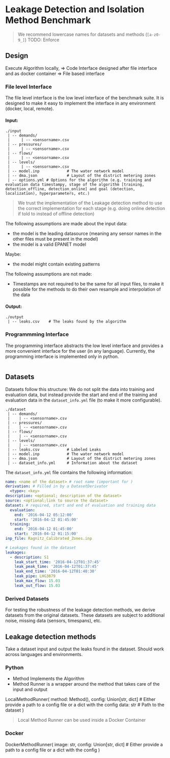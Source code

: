 # Leakage Detection and Isolation Method Benchmark

> We recommend lowercase names for datasets and methods (`[a-z0-9_]`)
> TODO: Enforce

## Design

Execute Algorithm locally, => Code Interface designed after file interface
and as docker container => File based interface

### File level Interface

The file level interface is the low level interface of the benchmark suite.
It is designed to make it easy to implement the interface in any environment (docker, local, remote).

#### Input:

```
./input
 | -- demands/
 |     | -- <sensorname>.csv
 | -- pressures/
 |     | -- <sensorname>.csv
 | -- flows/
 |     | -- <sensorname>.csv
 | -- levels/
 |     | -- <sensorname>.csv
 | -- model.inp            # The water network model
 | -- dma.json             # Layout of the district metering zones
 | -- options.yml # Options for the algorithm (e.g. training and evaluation data timestampy, stage of the algorithm [training, detection_offline, detection_online] and goal (detection, localization), hyperparameters, etc.)
```

> We trust the implementation of the Leakage detection method to use the correct implementation for each stage (e.g. doing online detection if told to instead of offline detection)

The following assumptions are made about the input data:

- the model is the leading datasource (meaning any sensor names in the other files must be present in the model)
- the model is a valid EPANET model

Maybe:

- the model might contain existing patterns

The following assumptions are not made:

- Timestamps are not required to be the same for all input files, to make it possible for the methods to do their own resample and interpolation of the data

#### Output:

```
./output
 | -- leaks.csv    # The leaks found by the algorithm

```

### Programmming Interface

The programming interface abstracts the low level interface and provides a more convenient interface for the user (in any language).
Currently, the programming interface is implemented only in python.

```

```

## Datasets

Datasets follow this structure:
We do not split the data into training and evaluation data, but instead provide the start and end of the training and evaluation data in the `dataset_info.yml` file (to make it more configurable).

```
./dataset
 | -- demands/
 |    | -- <sensorname>.csv
 | -- pressures/
 |    | -- <sensorname>.csv
 | -- flows/
 |    | -- <sensorname>.csv
 | -- levels/
 |    | -- <sensorname>.csv
 | -- leaks.csv            # Labeled Leaks
 | -- model.inp            # The water network model
 | -- dma.json             # Layout of the district metering zones
 | -- dataset_info.yml     # Information about the dataset
```

The `dataset_info.yml` file contains the following information:

```yaml
name: <name of the dataset> # root name (important for )
derivation: # Filled in by a DatasetDerivator
  <type>: <key>
description: <optional; description of the dataset>
source: <optional;link to source the dataset>
dataset: # required, start and end of evaluation and training data
  evaluation:
    end: '2016-04-12 05:12:00'
    start: '2016-04-12 01:45:00'
  training:
    end: '2016-04-12 01:45:00'
    start: '2016-04-12 01:15:00'
inp_file: Ragnitz_Calibrated_Zones.inp

# Leakages found in the dataset
leakages:
  - description: S1
    leak_start_time: '2016-04-12T01:37:45'
    leak_peak_time: '2016-04-12T01:37:45'
    leak_end_time: '2016-04-12T01:40:30'
    leak_pipe: LHG3879
    leak_max_flow: 15.03
    leak_out_flow: 15.03
```

### Derived Datasets

For testing the robustness of the leakage detection methods, we derive datasets from the original datasets.
These datasets are subject to additional noise, missing data (sensors, timespans), etc.

## Leakage detection methods

Take a dataset input and output the leaks found in the dataset.
Should work across languages and environments.

### Python

- Method Implements the Algorithm
- Method Runner is a wrapper around the method that takes care of the input and output

LocalMethodRunner(
method: Method(),
config: Union[str, dict] # Either provide a path to a config file or a dict with the config
data: str # Path to the dataset
)

> Local Method Runner can be used inside a Docker Container

### Docker

DockerMethodRunner(
image: str,
config: Union[str, dict] # Either provide a path to a config file or a dict with the config
)
